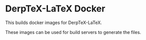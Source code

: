# DerpTeX-LaTeX Docker

This builds docker images for DerpTeX-LaTeX.

These images can be used for build servers to generate the files.

